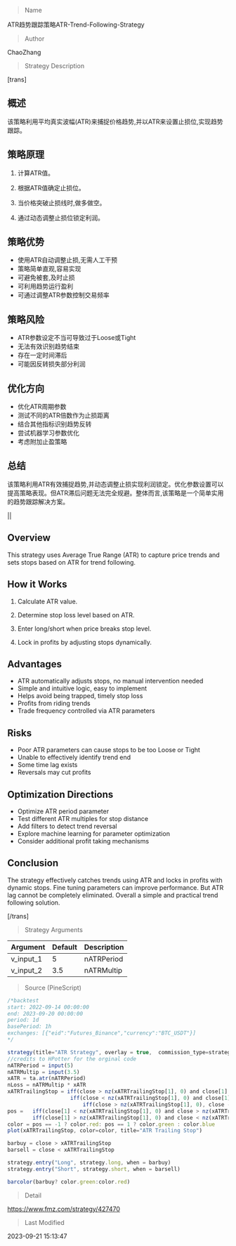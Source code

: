 
> Name

ATR趋势跟踪策略ATR-Trend-Following-Strategy

> Author

ChaoZhang

> Strategy Description

[trans]

## 概述

该策略利用平均真实波幅(ATR)来捕捉价格趋势,并以ATR来设置止损位,实现趋势跟踪。

## 策略原理

1. 计算ATR值。

2. 根据ATR值确定止损位。

3. 当价格突破止损线时,做多做空。

4. 通过动态调整止损位锁定利润。

## 策略优势 

- 使用ATR自动调整止损,无需人工干预
- 策略简单直观,容易实现
- 可避免被套,及时止损
- 可利用趋势运行盈利
- 可通过调整ATR参数控制交易频率

## 策略风险

- ATR参数设定不当可导致过于Loose或Tight  
- 无法有效识别趋势结束
- 存在一定时间滞后
- 可能因反转损失部分利润

## 优化方向

- 优化ATR周期参数
- 测试不同的ATR倍数作为止损距离
- 结合其他指标识别趋势反转
- 尝试机器学习参数优化
- 考虑附加止盈策略

## 总结

该策略利用ATR有效捕捉趋势,并动态调整止损实现利润锁定。优化参数设置可以提高策略表现。但ATR滞后问题无法完全规避。整体而言,该策略是一个简单实用的趋势跟踪解决方案。

|| 

## Overview

This strategy uses Average True Range (ATR) to capture price trends and sets stops based on ATR for trend following.

## How it Works

1. Calculate ATR value. 

2. Determine stop loss level based on ATR.

3. Enter long/short when price breaks stop level.  

4. Lock in profits by adjusting stops dynamically.

## Advantages

- ATR automatically adjusts stops, no manual intervention needed
- Simple and intuitive logic, easy to implement
- Helps avoid being trapped, timely stop loss
- Profits from riding trends  
- Trade frequency controlled via ATR parameters

## Risks

- Poor ATR parameters can cause stops to be too Loose or Tight
- Unable to effectively identify trend end  
- Some time lag exists
- Reversals may cut profits

## Optimization Directions 

- Optimize ATR period parameter
- Test different ATR multiples for stop distance
- Add filters to detect trend reversal
- Explore machine learning for parameter optimization
- Consider additional profit taking mechanisms

## Conclusion

The strategy effectively catches trends using ATR and locks in profits with dynamic stops. Fine tuning parameters can improve performance. But ATR lag cannot be completely eliminated. Overall a simple and practical trend following solution.

[/trans]

> Strategy Arguments



|Argument|Default|Description|
|----|----|----|
|v_input_1|5|nATRPeriod|
|v_input_2|3.5|nATRMultip|


> Source (PineScript)

``` javascript
/*backtest
start: 2022-09-14 00:00:00
end: 2023-09-20 00:00:00
period: 1d
basePeriod: 1h
exchanges: [{"eid":"Futures_Binance","currency":"BTC_USDT"}]
*/

strategy(title="ATR Strategy", overlay = true,  commission_type=strategy.commission.percent,commission_value=0.075)
//credits to HPotter for the orginal code
nATRPeriod = input(5)
nATRMultip = input(3.5)
xATR = ta.atr(nATRPeriod)
nLoss = nATRMultip * xATR
xATRTrailingStop = iff(close > nz(xATRTrailingStop[1], 0) and close[1] > nz(xATRTrailingStop[1], 0), math.max(nz(xATRTrailingStop[1]), close - nLoss),
                    iff(close < nz(xATRTrailingStop[1], 0) and close[1] < nz(xATRTrailingStop[1], 0), math.min(nz(xATRTrailingStop[1]), close + nLoss), 
                        iff(close > nz(xATRTrailingStop[1], 0), close - nLoss, close + nLoss)))
pos =	iff(close[1] < nz(xATRTrailingStop[1], 0) and close > nz(xATRTrailingStop[1], 0), 1,
	    iff(close[1] > nz(xATRTrailingStop[1], 0) and close < nz(xATRTrailingStop[1], 0), -1, nz(pos[1], 0))) 
color = pos == -1 ? color.red: pos == 1 ? color.green : color.blue 
plot(xATRTrailingStop, color=color, title="ATR Trailing Stop")

barbuy = close > xATRTrailingStop 
barsell = close < xATRTrailingStop 

strategy.entry("Long", strategy.long, when = barbuy) 
strategy.entry("Short", strategy.short, when = barsell) 

barcolor(barbuy? color.green:color.red)


```

> Detail

https://www.fmz.com/strategy/427470

> Last Modified

2023-09-21 15:13:47
